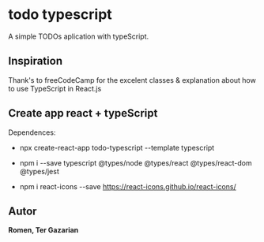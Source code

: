 # todo typescript

A simple TODOs aplication with typeScript.

## Inspiration

Thank's to freeCodeCamp for the excelent classes & explanation about how to use TypeScript in React.js

## Create app react + typeScript

Dependences:

- npx create-react-app todo-typescript --template typescript

- npm i --save typescript @types/node @types/react @types/react-dom @types/jest

- npm i react-icons --save
    https://react-icons.github.io/react-icons/


## Autor

**Romen, Ter Gazarian**

